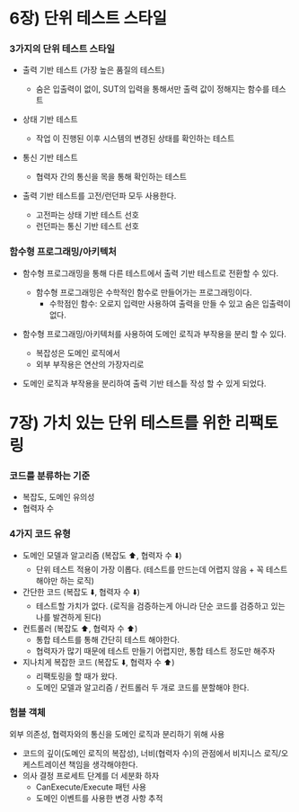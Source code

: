 # 6장) 단위 테스트 스타일

### 3가지의 단위 테스트 스타일

- 출력 기반 테스트 (가장 높은 품질의 테스트)
    - 숨은 입출력이 없이, SUT의 입력을 통해서만 출력 값이 정해지는 함수를 테스트
- 상태 기반 테스트
    - 작업 이 진행된 이후 시스템의 변경된 상태를 확인하는 테스트
- 통신 기반 테스트
    - 협력자 간의 통신을 목을 통해 확인하는 테스트

- 출력 기반 테스트를 고전/런던파 모두 사용한다.
    - 고전파는 상태 기반 테스트 선호
    - 런던파는 통신 기반 테스트 선호

### 함수형 프로그래밍/아키텍처

- 함수형 프로그래밍을 통해 다른 테스트에서 출력 기반 테스트로 전환할 수 있다.
    - 함수형 프로그래밍은 수학적인 함수로 만들어가는 프로그래밍이다.
        - 수학점인 함수: 오로지 입력만 사용하여 출력을 만들 수 있고 숨은 입출력이 없다.

- 함수형 프로그래밍/아키텍처를 사용하여 도메인 로직과 부작용을 분리 할 수 있다.
    - 복잡성은 도메인 로직에서
    - 외부 부작용은 연산의 가장자리로

- 도메인 로직과 부작용을 분리하여 출력 기반 테스틑 작성 할 수 있게 되었다.

# 7장) 가치 있는 단위 테스트를 위한 리팩토링

### 코드를 분류하는 기준

- 복잡도, 도메인 유의성
- 협력자 수

### 4가지 코드 유형

- 도메인 모델과 알고리즘 (복잡도 ⬆️, 협력자 수 ⬇️)
    - 단위 테스트 적용이 가장 이롭다. (테스트를 만드는데 어렵지 않음 + 꼭 테스트 해야만 하는 로직)
- 간단한 코드 (복잡도 ⬇️, 협력자 수 ⬇️)
    - 테스트할 가치가 없다. (로직을 검증하는게 아니라 단순 코드를 검증하고 있는 나를 발견하게 된다)
- 컨트롤러 (복잡도 ⬆️, 협력자 수 ⬆️)
    - 통합 테스트를 통해 간단히 테스트 해야한다.
    - 협력자가 많기 때문에 테스트 만들기 어렵지만, 통합 테스트 정도만 해주자
- 지나치게 복잡한 코드 (복잡도 ⬇️, 협력자 수 ⬆️)
    - 리팩토링을 할 때가 왔다.
    - 도메인 모델과 알고리즘 / 컨트롤러 두 개로 코드를 분할해야 한다.

### 험블 객체

외부 의존성, 협력자와의 통신을 도메인 로직과 분리하기 위해 사용

- 코드의 깊이(도메인 로직의 복잡성), 너비(협력자 수)의 관점에서 비지니스 로직/오케스트레이션 책임을 생각해야한다.
- 의사 결정 프로세트 단계를 더 세분화 하자
    - CanExecute/Execute 패턴 사용
    - 도메인 이벤트를 사용한 변경 사항 추적
